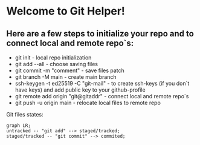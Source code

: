 **Welcome to Git Helper!**
==========================
Here are a few steps to initialize your repo and to connect local and remote repo`s:
------------------------------------------------------------------------------------
* git init - local repo initialization
* git add --all - choose saving files
* git commit -m "comment" - save files patch
* git branch -M main - create main branch
* ssh-keygen -t ed25519 -C "git-mail" - to create ssh-keys (if you don`t have keys) and add public key to your github-profile
* git remote add origin "git@gitaddr" - connect local and remote repo`s
* git push -u origin main - relocate local files to remote repo

Git files states:

```mermaid
graph LR;
untracked -- "git add" --> staged/tracked;
staged/tracked -- "git commit" --> commited;
```